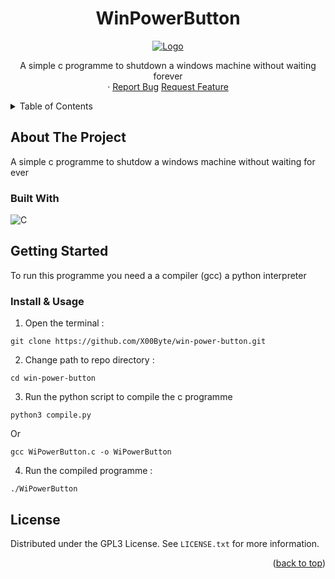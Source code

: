 <div align="center" id="readme-top">
  <h1 align="center">WinPowerButton</h1>
 <a href="https://github.com/X00Byte/WinPowerButton">
    <img src="httpsgithub.com/X00Byte/win-power-button/blob/main/repo_background.png" alt="Logo">
    </a>
  <p align="center">
    A simple c programme to shutdown a windows machine without waiting forever 
    <br />    ·
    <a href="https://github.com/X00Byte/WinPowerButton/issues">Report Bug</a>
    <a href="https://github.com/X00Byte/WinPowerButton/issues">Request Feature</a>
  </p>
</div>

<!-- TABLE OF CONTENTS -->
<details>
  <summary>Table of Contents</summary>
  <ol>
    <li>
      <a href="#about-the-project">About The Project</a>
      <ul>
        <li><a href="#built-with">Built With</a></li>
      </ul>
    </li>
    <li>
      <a href="#getting-started">Getting Started</a>
    </li>
    <li><a href="#usage">Usage</a></li>
    <li><a href="#license">License</a></li>
  </ol>
</details>



<!-- ABOUT THE PROJECT -->
## About The Project
A simple c programme to shutdow a windows machine without waiting for ever 

### Built With

![C](https://img.shields.io/badge/c-%2300599C.svg?style=for-the-badge&logo=c&logoColor=white)

<!-- GETTING STARTED -->
## Getting Started

To run this programme you need a a compiler (gcc) a python interpreter 

### Install & Usage
1. Open the terminal :

```DOS
git clone https://github.com/X00Byte/win-power-button.git
```
2. Change path to repo directory :
```DOS
cd win-power-button
```
3. Run the python script to compile the c programme
```DOS
python3 compile.py
```
Or 
```DOS
gcc WiPowerButton.c -o WiPowerButton
```
4. Run the compiled programme :
```DOS
./WiPowerButton
```
## License

Distributed under the GPL3 License. See `LICENSE.txt` for more information.

<p align="right">(<a href="#readme-top">back to top</a>)</p>
